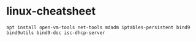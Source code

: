 # linux-cheatsheet
`apt install open-vm-tools net-tools mdadm iptables-persistent bind9 bind9utils bind9-doc isc-dhcp-server`
